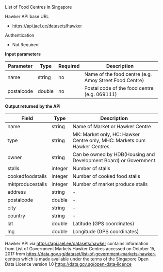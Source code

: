 List of Food Centres in Singapore

Hawker API base URL
* https://api.jael.ee/datasets/hawker

Authentication
* Not Required


**Input parameters**

| Parameter  | Type   | Required | Description                                            |
|------------|--------|----------|--------------------------------------------------------|
| name       | string | no       | Name of the food centre (e.g. Amoy Street Food Centre) |
| postalcode | double | no       | Postal code of the food centre (e.g. 069111)           |


**Output returned by the API**

| Field            | Type    | Description                                                              |
|------------------|---------|--------------------------------------------------------------------------|
| name             | string  | Name of Market or Hawker Centre                                          |
| type             | string  | MK: Market only, HC: Hawker Centre only, MHC: Markets cum Hawker Centres |
| owner            | string  | Can be owned by HDB(Housing and Development Board) or Government         |
| stalls           | integer | Number of stalls                                                         |
| cookedfoodstalls | integer | Number of cooked food stalls                                             |
| mktproducestalls | integer | Number of market produce stalls                                          |
| address          | string  | -                                                                        |
| postalcode       | double  | -                                                                        |
| city             | string  | -                                                                        |
| country          | string  | -                                                                        |
| lat              | double  | Latitude (GPS coordinates)                                               |
| lng              | double  | Longitude (GPS coordinates)                                              |

Hawker API via https://api.jael.ee/datasets/hawker contains information from List of Government Markets Hawker Centres accessed on October 15, 2017 from https://data.gov.sg/dataset/list-of-government-markets-hawker-centres which is made available under the terms of the Singapore Open Data Licence version 1.0 https://data.gov.sg/open-data-licence
